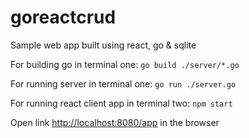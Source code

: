 # goreactcrud
Sample web app built using react, go & sqlite

For building go in terminal one:
 `go build ./server/*.go`

For running server in terminal one:
 `go run ./server.go`

For running react client app in terminal two:
 `npm start`

 Open link [http://localhost:8080/app](http://localhost:8080/app) in the browser